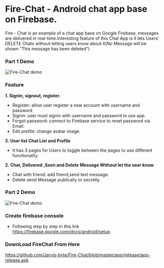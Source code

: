 # Fire-Chat - Android chat app base on Firebase.  
Fire - Chat is an example of a chat app base on Google Firebase, messages are delivered in real-time.Interesting feature of
this Chat App is it lets Users' DELETE Chats without letting users know about it(No Message will be shown "This message has been deleted")

### Part 1 Demo

![Fire-Chat demo](1.gif)


### Feature  

**1. Signin, signout, register.**  
* Register: allow user register a new account with username and password
* Signin: user must signin with username and password to use app.
* Forgot password: connect to Firebase service to reset password via Email.
* Edit profile: change avatar image.


**2. User list Chat List and Profile**
* It has 3 pages for Users to toggle between the pages to use different functionality.



**2. Chat, Delivered ,Seen and Delete Message Without let the user know** 
* Chat with friend: add friend,send text message.
* Delete send Message  publically or  secretly

### Part 2 Demo

![Fire-Chat demo](2.gif)



### Create firebase console  
* Following step by step in this link https://firebase.google.com/docs/android/setup

### DownLoad FireChat From Here 
https://github.com/Jarvis-byte/Fire-Chat/blob/master/app/release/app-release.apk


